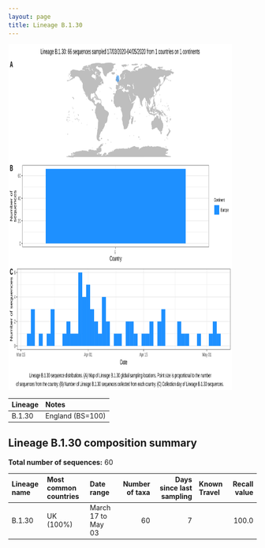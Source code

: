 ```yaml
---
layout: page
title: Lineage B.1.30
---
```




<img src="../assets/images/B.1.30.svg" alt="B.1.30 lineage summary figure" width="90%" height="700px" />


| Lineage | Notes |
|:-----|:-----|
| B.1.30 | England (BS=100) |

<h2>Lineage B.1.30 composition summary </h2>

<strong>Total number of sequences:</strong> 60

| Lineage name | Most common countries | Date range | Number of taxa |  Days since last sampling | Known Travel | Recall value |
|:-----|:-----|:-------|-------:|-------:|:---------|--------:|
| B.1.30 | UK (100%) | March 17 to May 03 | 60 | 7 |  | 100.0 |
